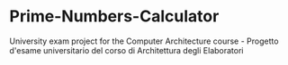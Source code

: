 # Prime-Numbers-Calculator
University exam project for the Computer Architecture course - Progetto d'esame universitario del corso di Architettura degli Elaboratori
